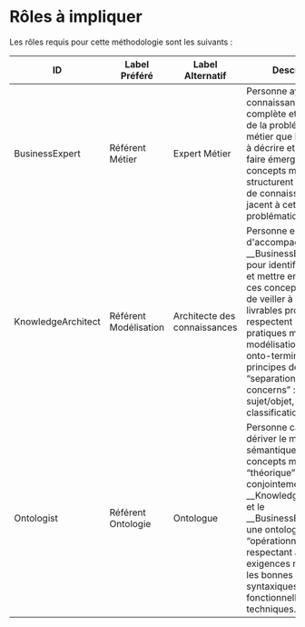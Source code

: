 Rôles à impliquer
==

Les rôles requis pour cette méthodologie sont les suivants : 
<table>
    <thead>
        <tr>
            <th>ID</th>
            <th>Label Préféré</th>
            <th>Label Alternatif</th>
            <th>Description</th>
            <th>Commentaire</th>            
        </tr>
    </thead>
    <tbody>
        <tr>
            <td>BusinessExpert</td>
            <td>Référent Métier</td>
            <td>Expert Métier</td>
            <td>Personne ayant une connaissance claire, complète et profonde de la problématique métier que l’on cherche à décrire et capable de faire émerger les concepts métiers qui structurent le domaine de connaissance sous-jacent à cette problématique.</td>
            <td>Rôle de Maîtrise d’Ouvrage (MOA)</td>
        </tr>
        <tr>
            <td>KnowledgeArchitect</td>
            <td>Référent Modélisation</td>
            <td>Architecte des connaissances</td>
            <td>Personne en charge d'accompagner le __BusinessExpert__ pour identifier, décrire et mettre en relation ces concepts métiers et de veiller à ce que les livrables produits respectent les bonnes pratiques métiers de modélisation (approche onto-terminologique, principes de “separation of concerns” : séparation sujet/objet, classification 5WH, …).</td>
            <td>Rôle d’Assistance à Maîtrise d’Ouvrage (AMOA)</td>
        </tr>
        <tr>
            <td>Ontologist</td>
            <td>Référent Ontologie</td>
            <td>Ontologue</td>
            <td>Personne capable de dériver le modèle sémantique des concepts métiers “théorique” (élaboré conjointement par le __KnowledgeArchitect__ et le __BusinessExpert__) en une ontologie OWL “opérationnelle” respectant à la fois les exigences métiers et les bonnes pratiques syntaxiques, fonctionnelles et techniques.</td>
            <td>Rôle de Maîtrise d’Oeuvre (MOE)</td>
        </tr>
    </tbody>
</table>
